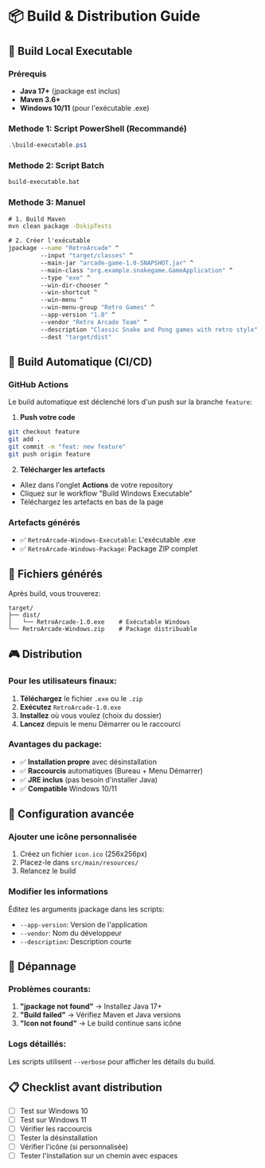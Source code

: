 # 📦 Build & Distribution Guide

## 🚀 Build Local Executable

### Prérequis
- **Java 17+** (jpackage est inclus)
- **Maven 3.6+**
- **Windows 10/11** (pour l'exécutable .exe)

### Methode 1: Script PowerShell (Recommandé)
```powershell
.\build-executable.ps1
```

### Methode 2: Script Batch
```cmd
build-executable.bat
```

### Methode 3: Manuel
```cmd
# 1. Build Maven
mvn clean package -DskipTests

# 2. Créer l'exécutable
jpackage --name "RetroArcade" ^
         --input "target/classes" ^
         --main-jar "arcade-game-1.0-SNAPSHOT.jar" ^
         --main-class "org.example.snakegame.GameApplication" ^
         --type "exe" ^
         --win-dir-chooser ^
         --win-shortcut ^
         --win-menu ^
         --win-menu-group "Retro Games" ^
         --app-version "1.0" ^
         --vendor "Retro Arcade Team" ^
         --description "Classic Snake and Pong games with retro style" ^
         --dest "target/dist"
```

## 🔄 Build Automatique (CI/CD)

### GitHub Actions
Le build automatique est déclenché lors d'un push sur la branche `feature`:

1. **Push votre code**
```bash
git checkout feature
git add .
git commit -m "feat: new feature"
git push origin feature
```

2. **Télécharger les artefacts**
- Allez dans l'onglet **Actions** de votre repository
- Cliquez sur le workflow "Build Windows Executable"
- Téléchargez les artefacts en bas de la page

### Artefacts générés
- ✅ `RetroArcade-Windows-Executable`: L'exécutable .exe
- ✅ `RetroArcade-Windows-Package`: Package ZIP complet

## 📁 Fichiers générés

Après build, vous trouverez:
```
target/
├── dist/
│   └── RetroArcade-1.0.exe    # Exécutable Windows
└── RetroArcade-Windows.zip    # Package distribuable
```

## 🎮 Distribution

### Pour les utilisateurs finaux:
1. **Téléchargez** le fichier `.exe` ou le `.zip`
2. **Exécutez** `RetroArcade-1.0.exe`
3. **Installez** où vous voulez (choix du dossier)
4. **Lancez** depuis le menu Démarrer ou le raccourci

### Avantages du package:
- ✅ **Installation propre** avec désinstallation
- ✅ **Raccourcis** automatiques (Bureau + Menu Démarrer)
- ✅ **JRE inclus** (pas besoin d'installer Java)
- ✅ **Compatible** Windows 10/11

## 🔧 Configuration avancée

### Ajouter une icône personnalisée
1. Créez un fichier `icon.ico` (256x256px)
2. Placez-le dans `src/main/resources/`
3. Relancez le build

### Modifier les informations
Éditez les arguments jpackage dans les scripts:
- `--app-version`: Version de l'application
- `--vendor`: Nom du développeur
- `--description`: Description courte

## 🐛 Dépannage

### Problèmes courants:
1. **"jpackage not found"** → Installez Java 17+
2. **"Build failed"** → Vérifiez Maven et Java versions
3. **"Icon not found"** → Le build continue sans icône

### Logs détaillés:
Les scripts utilisent `--verbose` pour afficher les détails du build.

## 📋 Checklist avant distribution

- [ ] Test sur Windows 10
- [ ] Test sur Windows 11  
- [ ] Vérifier les raccourcis
- [ ] Tester la désinstallation
- [ ] Vérifier l'icône (si personnalisée)
- [ ] Tester l'installation sur un chemin avec espaces
